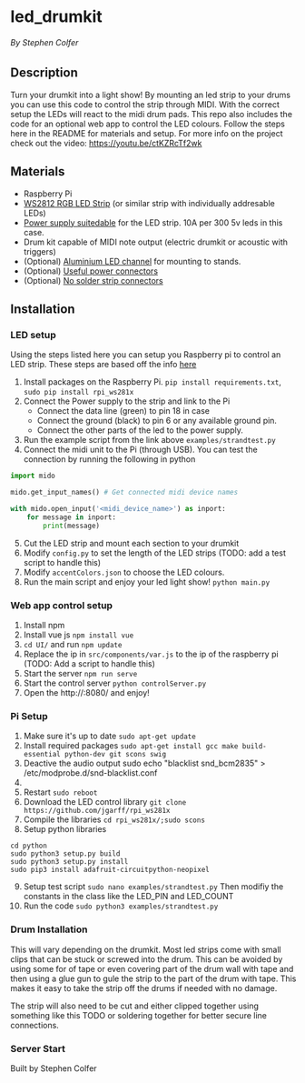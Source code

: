 # led_drumkit
###### By Stephen Colfer

## Description
Turn your drumkit into a light show! By mounting an led strip to your drums you can use this code to control the strip through MIDI. With the correct setup the LEDs will react to the midi drum pads. This repo also includes the code for an optional web app to control the LED colours. Follow the steps here in the README for materials and setup. For more info on the project check out the video: https://youtu.be/ctKZRcTf2wk


## Materials
- Raspberry Pi
- [WS2812 RGB LED Strip](https://www.amazon.co.uk/CHINLY-WS2812B-Individually-Addressable-Waterproof/dp/B01LSF4Q0A?pd_rd_w=Y8qio&pf_rd_p=907ba819-1a37-4335-8b84-d82a78945ade&pf_rd_r=XJJKR5NCNPWB7S3EAEC3&pd_rd_r=6c6d6a0f-9829-4747-8fee-2d0778cb1b8d&pd_rd_wg=QvtLt&pd_rd_i=B01LSF4Q0A&psc=1&ref_=pd_bap_d_rp_2_t) (or similar strip with individually addresable LEDs)
- [Power supply suitedable](https://www.amazon.co.uk/gp/product/B07C4SNYCH/ref=ppx_yo_dt_b_search_asin_title?ie=UTF8&psc=1) for the LED strip. 10A per 300 5v leds in this case.
- Drum kit capable of MIDI note output (electric drumkit or acoustic with triggers)
- (Optional) [Aluminium LED channel](https://www.amazon.co.uk/Chesbung-Aluminum-Channels-Diffusers-Mounting/dp/B07RJVV9MY?pd_rd_w=TNSWg&pf_rd_p=508c5101-ccd9-46e7-b139-f5fa5b359865&pf_rd_r=BYKFHRAD8NJNQ7T5TBR3&pd_rd_r=4dde0c46-0170-4a38-af65-c321c9e4feb1&pd_rd_wg=nqF4R&psc=1&ref_=pd_bap_d_csi_vtp_0_t) for mounting to stands.
- (Optional) [Useful power connectors](https://www.amazon.co.uk/gp/product/B01JZ3O36O/ref=ppx_yo_dt_b_search_asin_title?ie=UTF8&psc=1)
- (Optional) [No solder strip connectors](https://www.amazon.co.uk/gp/product/B08FHXW4G5/ref=ppx_yo_dt_b_asin_title_o09_s00?ie=UTF8&psc=1)


## Installation

### LED setup

Using the steps listed here you can setup you Raspberry pi to control an LED strip. These steps are based off the info [here](https://tutorials-raspberrypi.com/connect-control-raspberry-pi-ws2812-rgb-led-strips/)

1. Install packages on the Raspberry Pi. `pip install requirements.txt`, `sudo pip install rpi_ws281x`
2. Connect the Power supply to the strip and link to the Pi
    - Connect the data line (green) to pin 18 in case
    - Connect the ground (black) to pin 6 or any available ground pin.
    - Connect the other parts of the led to the power supply.
3. Run the example script from the link above `examples/strandtest.py`
4. Connect the midi unit to the Pi (through USB). You can test the connection by running the following in python
```python
import mido

mido.get_input_names() # Get connected midi device names

with mido.open_input('<midi_device_name>') as inport:
    for message in inport:
        print(message)
```
5. Cut the LED strip and mount each section to your drumkit
6. Modify `config.py` to set the length of the LED strips (TODO: add a test script to handle this)
7. Modify `accentColors.json` to choose the LED colours.
7. Run the main script and enjoy your led light show! `python main.py`

### Web app control setup
1. Install npm
2. Install vue js `npm install vue`
3. `cd UI/` and run `npm update`
4. Replace the ip in `src/components/var.js` to the ip of the raspberry pi (TODO: Add a script to handle this)
5. Start the server `npm run serve`
6. Start the control server `python controlServer.py`
7. Open the http://<ip>:8080/ and enjoy!

### Pi Setup
1. Make sure it's up to date
`sudo apt-get update`
2. Install required packages
`sudo apt-get install gcc make build-essential python-dev git scons swig`
3. Deactive the audio output
sudo echo "blacklist snd_bcm2835" > /etc/modprobe.d/snd-blacklist.conf
4.
5. Restart
`sudo reboot`
6. Download the LED control library
`git clone https://github.com/jgarff/rpi_ws281x`
7. Compile the libraries
`cd rpi_ws281x/;sudo scons`
8. Setup python libraries
```
cd python
sudo python3 setup.py build
sudo python3 setup.py install
sudo pip3 install adafruit-circuitpython-neopixel
```
9. Setup test script
`sudo nano examples/strandtest.py`
Then modifiy the constants in the class like the LED_PIN and LED_COUNT
10. Run the code
`sudo python3 examples/strandtest.py`


### Drum Installation

This will vary depending on the drumkit. Most led strips come with small clips that can be stuck or screwed into the drum.
This can be avoided by using some for of tape or even covering part of the drum wall with tape and then using a glue gun
to gule the strip to the part of the drum with tape. This makes it easy to take the strip off the drums if needed with no
damage.

The strip will also need to be cut and either clipped together using something like this TODO or soldering together for
better secure line connections.


### Server Start
Built by Stephen Colfer
